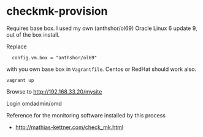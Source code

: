 # checkmk-provision

Requires base box. I used my own (anthshor/ol69) Oracle Linux 6 update 9, out of the box install. 

Replace 
```
  config.vm.box = "anthshor/ol69"
```
with you own base box in ```Vagrantfile```. Centos or RedHat should work also.

```
vagrant up
```
Browse to
http://192.168.33.20/mysite

Login omdadmin/omd

Reference for the monitoring software installed by this process

 - http://mathias-kettner.com/check_mk.html
